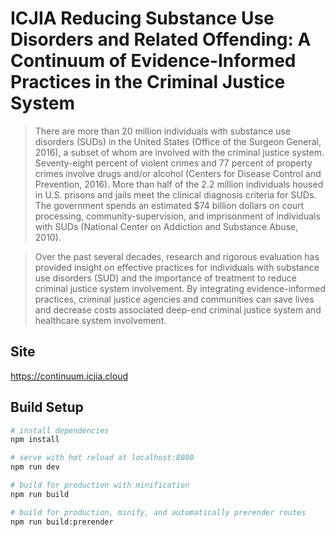 # ICJIA Reducing Substance Use Disorders and Related Offending: A Continuum of Evidence-Informed Practices in the Criminal Justice System

>There are more than 20 million individuals with substance use disorders (SUDs) in the
United States (Office of the Surgeon General, 2016), a subset of whom are involved
with the criminal justice system. Seventy-eight percent of violent crimes and 77
percent of property crimes involve drugs and/or alcohol (Centers for Disease Control
and Prevention, 2016). More than half of the 2.2 million individuals housed in U.S.
prisons and jails meet the clinical diagnosis criteria for SUDs. The government spends
an estimated $74 billion dollars on court processing, community-supervision, and
imprisonment of individuals with SUDs (National Center on Addiction and Substance
Abuse, 2010).

> Over the past several decades, research and rigorous evaluation has provided insight
on effective practices for individuals with substance use disorders (SUD) and the
importance of treatment to reduce criminal justice system involvement. By integrating
evidence-informed practices, criminal justice agencies and communities can save lives
and decrease costs associated deep-end criminal justice system and healthcare system
involvement.


## Site

https://continuum.icjia.cloud

## Build Setup

``` bash
# install dependencies
npm install

# serve with hot reload at localhost:8080
npm run dev

# build for production with minification
npm run build

# build for production, minify, and automatically prerender routes
npm run build:prerender

```
